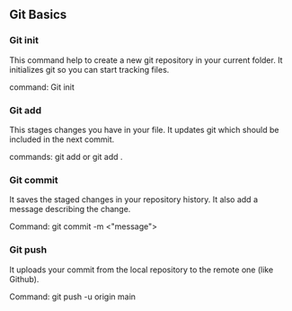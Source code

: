 ## Git Basics

### Git init
This command help to create a new git repository in your current folder. It initializes git so you can start tracking files.

command: Git init

### Git add
This stages changes you have in your file. It updates git which should be included in the next commit.

commands: git add <file> or git add .

### Git commit
It saves the staged changes in your repository history. It also add a message describing the change.

Command: git commit -m <"message">

### Git push 
It uploads your commit from the local repository to the remote one (like Github).

Command: git push -u origin main